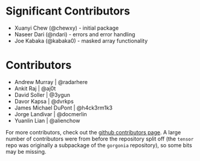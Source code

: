 # Significant Contributors #

* Xuanyi Chew (@chewxy) - initial package
* Naseer Dari (@ndari) - errors and error handling
* Joe Kabaka (@kabaka0) - masked array functionality

# Contributors


* Andrew Murray | @radarhere
* Ankit Raj | @aj0t
* David Soller | @3ygun
* Davor Kapsa | @dvrkps
* James Michael DuPont | @h4ck3rm1k3
* Jorge Landivar | @docmerlin
* Yuanlin Lian | @alienchow



For more contributors, check out the [github contributors page](https://github.com/gorgonia/tensor/graphs/contributors). A large number of contributors were from before the repository split off (the `tensor` repo was originally a subpackage of the `gorgonia` repository), so some bits may be missing.